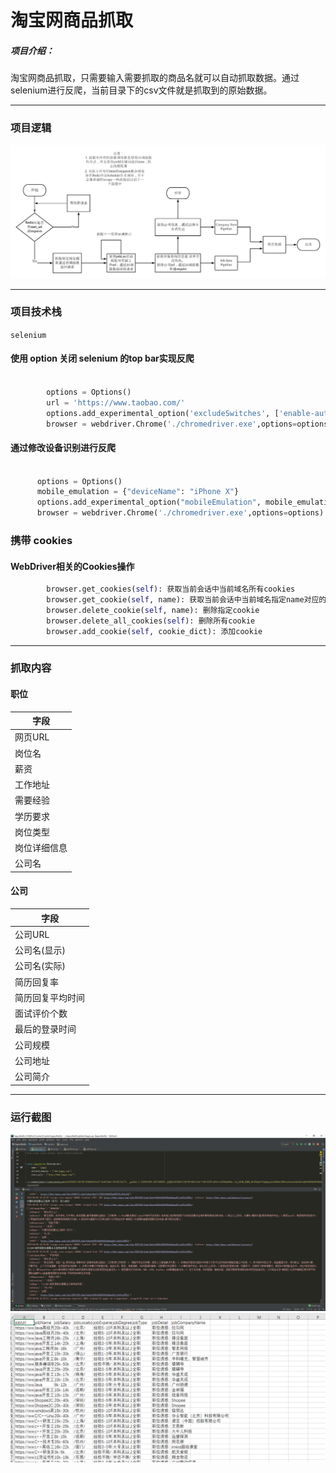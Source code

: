 # 淘宝网商品抓取

##### 项目介绍：
淘宝网商品抓取，只需要输入需要抓取的商品名就可以自动抓取数据。通过selenium进行反爬，当前目录下的csv文件就是抓取到的原始数据。

**** 
### 项目逻辑
![淘宝抓取逻辑](./imgs/流程图.png)


**** 
### 项目技术栈
`selenium`
#### 使用 option 关闭 selenium 的top bar实现反爬
```python

        options = Options()
        url = 'https://www.taobao.com/'
        options.add_experimental_option('excludeSwitches', ['enable-automation'])
        browser = webdriver.Chrome('./chromedriver.exe',options=options)
```

#### 通过修改设备识别进行反爬
```python

      options = Options()
      mobile_emulation = {"deviceName": "iPhone X"}
      options.add_experimental_option("mobileEmulation", mobile_emulation)
      browser = webdriver.Chrome('./chromedriver.exe',options=options)
```
### 携带 cookies
#### WebDriver相关的Cookies操作
```python
        browser.get_cookies(self): 获取当前会话中当前域名所有cookies
        browser.get_cookie(self, name): 获取当前会话中当前域名指定name对应的cookie值
        browser.delete_cookie(self, name): 删除指定cookie
        browser.delete_all_cookies(self): 删除所有cookie
        browser.add_cookie(self, cookie_dict): 添加cookie
```


****  
### 抓取内容
#### 职位
|字段|
|---|
|网页URL|
|岗位名|
|薪资|
|工作地址|
|需要经验|
|学历要求|
|岗位类型|
|岗位详细信息|
|公司名|

#### 公司
|字段|
|---|
|公司URL|
|公司名(显示)|
|公司名(实际)|
|简历回复率|
|简历回复平均时间|
|面试评价个数|
|最后的登录时间|
|公司规模|
|公司地址|
|公司简介|

****  
### 运行截图
![运行截图](./imgs/抓取界面.png)
![运行截图](./imgs/抓取结果.png)


